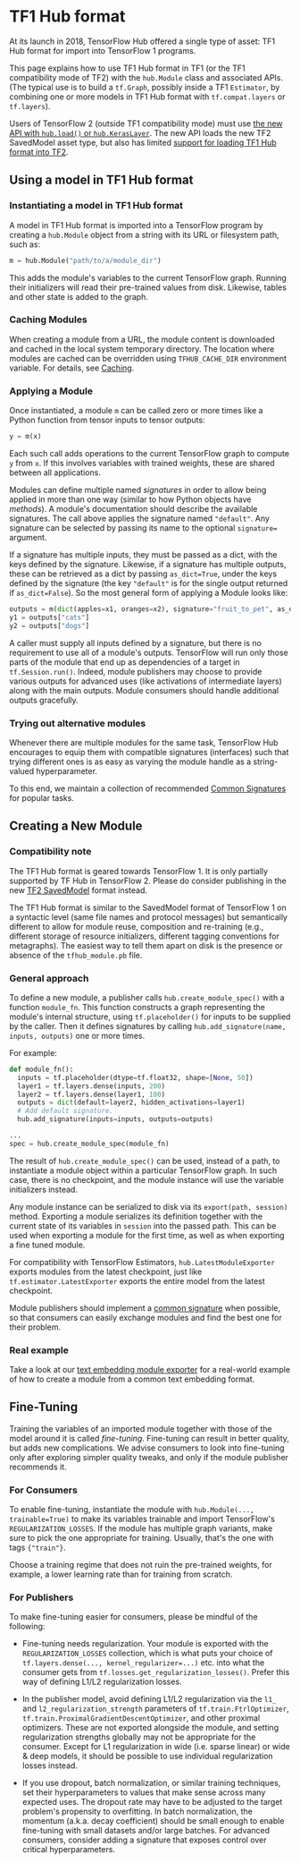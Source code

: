 <!--* freshness: { owner: 'maringeo' reviewed: '2022-04-09' review_interval: '6 months' } *-->

# TF1 Hub format

At its launch in 2018, TensorFlow Hub offered a single type of asset: TF1 Hub
format for import into TensorFlow 1 programs.

This page explains how to use TF1 Hub format in TF1 (or the TF1 compatibility
mode of TF2) with the `hub.Module` class and associated APIs. (The typical use
is to build a `tf.Graph`, possibly inside a TF1 `Estimator`, by combining one or
more models in TF1 Hub format with `tf.compat.layers` or `tf.layers`).

Users of TensorFlow 2 (outside TF1 compatibility mode) must use
[the new API with `hub.load()` or `hub.KerasLayer`](tf2_saved_model.md). The new
API loads the new TF2 SavedModel asset type, but also has limited
[support for loading TF1 Hub format into TF2](migration_tf2.md).

## Using a model in TF1 Hub format

### Instantiating a model in TF1 Hub format

A model in TF1 Hub format is imported into a TensorFlow program by creating a
`hub.Module` object from a string with its URL or filesystem path, such as:

```python
m = hub.Module("path/to/a/module_dir")
```

This adds the module's variables to the current TensorFlow graph.
Running their initializers will read their pre-trained values from disk.
Likewise, tables and other state is added to the graph.

### Caching Modules

When creating a module from a URL, the module content is downloaded and cached
in the local system temporary directory. The location where modules are cached
can be overridden using `TFHUB_CACHE_DIR` environment variable. For details, see
[Caching](caching.md).

### Applying a Module

Once instantiated, a module `m` can be called zero or more times like a Python
function from tensor inputs to tensor outputs:

```python
y = m(x)
```

Each such call adds operations to the current TensorFlow graph to compute
`y` from `x`. If this involves variables with trained weights, these are
shared between all applications.

Modules can define multiple named *signatures* in order to allow being applied
in more than one way (similar to how Python objects have *methods*).
A module's documentation should describe the available
signatures. The call above applies the signature named `"default"`. Any
signature can be selected by passing its name to the optional `signature=`
argument.

If a signature has multiple inputs, they must be passed as a dict, with the keys
defined by the signature. Likewise, if a signature has multiple outputs, these
can be retrieved as a dict by passing `as_dict=True`, under the keys defined by
the signature (the key `"default"` is for the single output returned if
`as_dict=False`). So the most general form of applying a Module looks like:

```python
outputs = m(dict(apples=x1, oranges=x2), signature="fruit_to_pet", as_dict=True)
y1 = outputs["cats"]
y2 = outputs["dogs"]
```

A caller must supply all inputs defined by a signature, but there is no
requirement to use all of a module's outputs.
TensorFlow will run only those parts of the module that end up
as dependencies of a target in `tf.Session.run()`. Indeed, module publishers may
choose to provide various outputs for advanced uses (like activations of
intermediate layers) along with the main outputs. Module consumers should
handle additional outputs gracefully.

### Trying out alternative modules

Whenever there are multiple modules for the same task, TensorFlow Hub
encourages to equip them with compatible signatures (interfaces)
such that trying different ones is as easy as varying the module handle
as a string-valued hyperparameter.

To this end, we maintain a collection of recommended
[Common Signatures](common_signatures/index.md) for popular tasks.


## Creating a New Module

### Compatibility note

The TF1 Hub format is geared towards TensorFlow 1. It is only partially
supported by TF Hub in TensorFlow 2. Please do consider publishing in the new
[TF2 SavedModel](tf2_saved_model.md) format instead.

The TF1 Hub format is similar to the SavedModel format of TensorFlow 1 on a
syntactic level (same file names and protocol messages) but semantically
different to allow for module reuse, composition and re-training (e.g.,
different storage of resource initializers, different tagging conventions for
metagraphs). The easiest way to tell them apart on disk is the presence or
absence of the `tfhub_module.pb` file.

### General approach

To define a new module, a publisher calls `hub.create_module_spec()` with a
function `module_fn`. This function constructs a graph representing the module's
internal structure, using `tf.placeholder()` for inputs to be supplied by
the caller. Then it defines signatures by calling
`hub.add_signature(name, inputs, outputs)` one or more times.

For example:

```python
def module_fn():
  inputs = tf.placeholder(dtype=tf.float32, shape=[None, 50])
  layer1 = tf.layers.dense(inputs, 200)
  layer2 = tf.layers.dense(layer1, 100)
  outputs = dict(default=layer2, hidden_activations=layer1)
  # Add default signature.
  hub.add_signature(inputs=inputs, outputs=outputs)

...
spec = hub.create_module_spec(module_fn)
```

The result of `hub.create_module_spec()` can be used, instead of a path,
to instantiate a module object within a particular TensorFlow graph. In
such case, there is no checkpoint, and the module instance will use the
variable initializers instead.

Any module instance can be serialized to disk via its `export(path, session)`
method. Exporting a module serializes its definition together with the current
state of its variables in `session` into the passed path. This can be used
when exporting a module for the first time, as well as when exporting a fine
tuned module.

For compatibility with TensorFlow Estimators, `hub.LatestModuleExporter` exports
modules from the latest checkpoint, just like `tf.estimator.LatestExporter`
exports the entire model from the latest checkpoint.

Module publishers should implement a [common
signature](common_signatures/index.md) when possible, so that consumers can
easily exchange modules and find the best one for their problem.

### Real example

Take a look at our [text embedding module exporter](https://github.com/tensorflow/hub/blob/master/examples/text_embeddings/export.py)
for a real-world example of how to create a module from a common text embedding
format.


## Fine-Tuning

Training the variables of an imported module together with those of the model
around it is called *fine-tuning*. Fine-tuning can result in better quality, but
adds new complications. We advise consumers to look into fine-tuning only after
exploring simpler quality tweaks, and only if the module publisher recommends
it.

### For Consumers

To enable fine-tuning, instantiate the module with
`hub.Module(..., trainable=True)` to make its variables trainable and
import TensorFlow's `REGULARIZATION_LOSSES`. If the module has multiple
graph variants, make sure to pick the one appropriate for training.
Usually, that's the one with tags `{"train"}`.

Choose a training regime that does not ruin the pre-trained weights,
for example, a lower learning rate than for training from scratch.

### For Publishers

To make fine-tuning easier for consumers, please be mindful of the following:

*   Fine-tuning needs regularization. Your module is exported with the
    `REGULARIZATION_LOSSES` collection, which is what puts your choice of
    `tf.layers.dense(..., kernel_regularizer=...)` etc. into what the consumer
    gets from `tf.losses.get_regularization_losses()`. Prefer this way of
    defining L1/L2 regularization losses.

*   In the publisher model, avoid defining L1/L2 regularization via the `l1_`
    and `l2_regularization_strength` parameters of `tf.train.FtrlOptimizer`,
    `tf.train.ProximalGradientDescentOptimizer`, and other proximal optimizers.
    These are not exported alongside the module, and setting regularization
    strengths globally may not be appropriate for the consumer. Except for L1
    regularization in wide (i.e. sparse linear) or wide & deep models, it should
    be possible to use individual regularization losses instead.

*   If you use dropout, batch normalization, or similar training techniques, set
    their hyperparameters to values that make sense across many expected uses.
    The dropout rate may have to be adjusted to the target problem's propensity
    to overfitting. In batch normalization, the momentum (a.k.a. decay
    coefficient) should be small enough to enable fine-tuning with small
    datasets and/or large batches. For advanced consumers, consider adding a
    signature that exposes control over critical hyperparameters.
